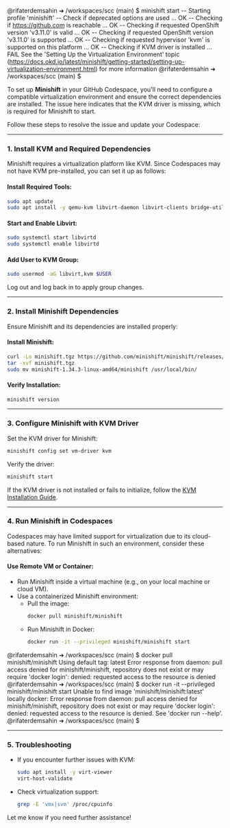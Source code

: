 @rifaterdemsahin ➜ /workspaces/scc (main) $ minishift start
-- Starting profile 'minishift'
-- Check if deprecated options are used ... OK
-- Checking if https://github.com is reachable ... OK
-- Checking if requested OpenShift version 'v3.11.0' is valid ... OK
-- Checking if requested OpenShift version 'v3.11.0' is supported ... OK
-- Checking if requested hypervisor 'kvm' is supported on this platform ... OK
-- Checking if KVM driver is installed ... FAIL
   See the 'Setting Up the Virtualization Environment' topic (https://docs.okd.io/latest/minishift/getting-started/setting-up-virtualization-environment.html) for more information
@rifaterdemsahin ➜ /workspaces/scc (main) $ 


To set up **Minishift** in your GitHub Codespace, you'll need to configure a compatible virtualization environment and ensure the correct dependencies are installed. The issue here indicates that the KVM driver is missing, which is required for Minishift to start.

Follow these steps to resolve the issue and update your Codespace:

---

### **1. Install KVM and Required Dependencies**
Minishift requires a virtualization platform like KVM. Since Codespaces may not have KVM pre-installed, you can set it up as follows:

#### Install Required Tools:
```bash
sudo apt update
sudo apt install -y qemu-kvm libvirt-daemon libvirt-clients bridge-utils virt-manager
```

#### Start and Enable Libvirt:
```bash
sudo systemctl start libvirtd
sudo systemctl enable libvirtd
```

#### Add User to KVM Group:
```bash
sudo usermod -aG libvirt,kvm $USER
```

Log out and log back in to apply group changes.

---

### **2. Install Minishift Dependencies**
Ensure Minishift and its dependencies are installed properly:

#### Install Minishift:
```bash
curl -Lo minishift.tgz https://github.com/minishift/minishift/releases/download/v1.34.3/minishift-1.34.3-linux-amd64.tgz
tar -xvf minishift.tgz
sudo mv minishift-1.34.3-linux-amd64/minishift /usr/local/bin/
```

#### Verify Installation:
```bash
minishift version
```

---

### **3. Configure Minishift with KVM Driver**
Set the KVM driver for Minishift:
```bash
minishift config set vm-driver kvm
```

Verify the driver:
```bash
minishift start
```

If the KVM driver is not installed or fails to initialize, follow the [KVM Installation Guide](https://docs.okd.io/latest/minishift/getting-started/setting-up-virtualization-environment.html).

---

### **4. Run Minishift in Codespaces**
Codespaces may have limited support for virtualization due to its cloud-based nature. To run Minishift in such an environment, consider these alternatives:

#### Use Remote VM or Container:
- Run Minishift inside a virtual machine (e.g., on your local machine or cloud VM).
- Use a containerized Minishift environment:
  - Pull the image:
    ```bash
    docker pull minishift/minishift
    ```
  - Run Minishift in Docker:
    ```bash
    docker run -it --privileged minishift/minishift start
    ```
@rifaterdemsahin ➜ /workspaces/scc (main) $ docker pull minishift/minishift
Using default tag: latest
Error response from daemon: pull access denied for minishift/minishift, repository does not exist or may require 'docker login': denied: requested access to the resource is denied
@rifaterdemsahin ➜ /workspaces/scc (main) $ docker run -it --privileged minishift/minishift start
Unable to find image 'minishift/minishift:latest' locally
docker: Error response from daemon: pull access denied for minishift/minishift, repository does not exist or may require 'docker login': denied: requested access to the resource is denied.
See 'docker run --help'.
@rifaterdemsahin ➜ /workspaces/scc (main) $ 

---

### **5. Troubleshooting**
- If you encounter further issues with KVM:
  ```bash
  sudo apt install -y virt-viewer
  virt-host-validate
  ```
- Check virtualization support:
  ```bash
  grep -E 'vmx|svm' /proc/cpuinfo
  ```

Let me know if you need further assistance!